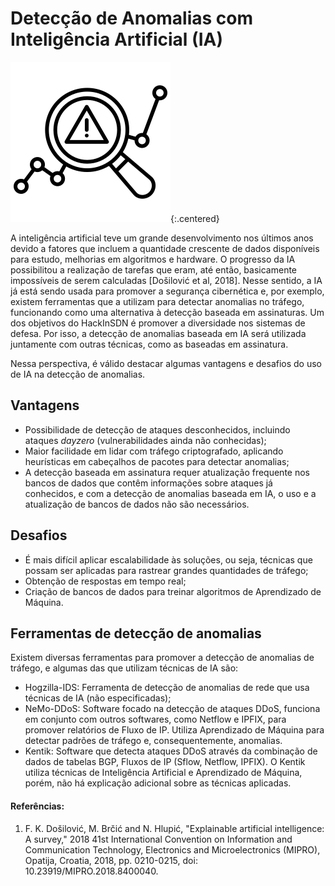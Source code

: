 # Detecção de Anomalias com Inteligência Artificial (IA)

![Anomaly Detection Logo](/assets/img/anomaly-detection-logo.png){:.centered}

A inteligência artificial teve um grande desenvolvimento nos últimos anos devido a fatores que incluem a quantidade crescente de dados disponíveis para estudo, melhorias em algoritmos e hardware. O progresso da IA possibilitou a realização de tarefas que eram, até então, basicamente impossíveis de serem calculadas [Došilović et al, 2018]. Nesse sentido, a IA já está sendo usada para promover a segurança cibernética e, por exemplo, existem ferramentas que a utilizam para detectar anomalias no tráfego, funcionando como uma alternativa à detecção baseada em assinaturas. Um dos objetivos do HackInSDN é promover a diversidade nos sistemas de defesa. Por isso, a detecção de anomalias baseada em IA será utilizada juntamente com outras técnicas, como as baseadas em assinatura.

Nessa perspectiva, é válido destacar algumas vantagens e desafios do uso de IA na detecção de anomalias.

## Vantagens

- Possibilidade de detecção de ataques desconhecidos, incluindo ataques *dayzero* (vulnerabilidades ainda não conhecidas);
- Maior facilidade em lidar com tráfego criptografado, aplicando heurísticas em cabeçalhos de pacotes para detectar anomalias;
- A detecção baseada em assinatura requer atualização frequente nos bancos de dados que contêm informações sobre ataques já conhecidos, e com a detecção de anomalias baseada em IA, o uso e a atualização de bancos de dados não são necessários.

## Desafios

- É mais difícil aplicar escalabilidade às soluções, ou seja, técnicas que possam ser aplicadas para rastrear grandes quantidades de tráfego;
- Obtenção de respostas em tempo real;
- Criação de bancos de dados para treinar algoritmos de Aprendizado de Máquina.

## Ferramentas de detecção de anomalias

Existem diversas ferramentas para promover a detecção de anomalias de tráfego, e algumas das que utilizam técnicas de IA são:

- Hogzilla-IDS: Ferramenta de detecção de anomalias de rede que usa técnicas de IA (não especificadas);
- NeMo-DDoS: Software focado na detecção de ataques DDoS, funciona em conjunto com outros softwares, como Netflow e IPFIX, para promover relatórios de Fluxo de IP. Utiliza Aprendizado de Máquina para detectar padrões de tráfego e, consequentemente, anomalias.
- Kentik: Software que detecta ataques DDoS através da combinação de dados de tabelas BGP, Fluxos de IP (Sflow, Netflow, IPFIX). O Kentik utiliza técnicas de Inteligência Artificial e Aprendizado de Máquina, porém, não há explicação adicional sobre as técnicas aplicadas.

#### Referências:

1. F. K. Došilović, M. Brčić and N. Hlupić, "Explainable artificial intelligence: A survey," 2018 41st International Convention on Information and Communication Technology, Electronics and Microelectronics (MIPRO), Opatija, Croatia, 2018, pp. 0210-0215, doi: 10.23919/MIPRO.2018.8400040.
